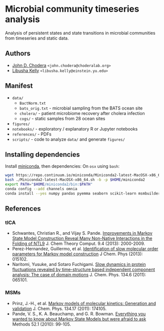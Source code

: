 # Microbial community timeseries analysis

Analysis of persistent states and state transitions in microbial communities from timeseries and static data.

## Authors
* [John D. Chodera](http://choderalab.org) `<john.chodera@choderalab.org>`
* [Libusha Kelly](http://www.einstein.yu.edu/faculty/13827/libusha-kelly/) `<libusha.kelly@einstein.yu.edu>`

## Manifest
* `data/`
    * `BactNorm.txt`
    * `bats_orig.txt` - microbial sampling from the BATS ocean site
    * `cholera/` - patient microbiome recovery after cholera infection
    * `cogs/` - static samples from 28 ocean sites
* `figures/`
* `notebooks/` - exploratory / explanatory R or Jupyter notebooks
* `references/` - PDFs
* `scripts/` - code to analyze `data/` and generate `figures/`

## Installing dependencies

Install [miniconda](http://conda.pydata.org/miniconda.html), then dependencies:
On `osx` using `bash`:
```bash
wget https://repo.continuum.io/miniconda/Miniconda2-latest-MacOSX-x86_64.sh
bash ./Miniconda2-latest-MacOSX-x86_64.sh -b -p $HOME/miniconda2
export PATH="$HOME/miniconda2/bin:$PATH"
conda config --add channels omnia
conda install --yes numpy pandas pyemma seaborn scikit-learn msmbuilder
```


## References

### tICA
*  Schwantes, Christian R., and Vijay S. Pande. [Improvements in Markov State Model Construction Reveal Many Non-Native Interactions in the Folding of NTL9](http://dx.doi.org/10.1021/ct300878a) J. Chem Theory Comput. 9.4 (2013): 2000-2009.
*  Perez-Hernandez, Guillermo, et al. [Identification of slow molecular order parameters for Markov model construction](http://dx.doi.org/10.1063/1.4811489) J Chem. Phys (2013): 015102.
*  Naritomi, Yusuke, and Sotaro Fuchigami. [Slow dynamics in protein fluctuations revealed by time-structure based independent component analysis: The case of domain motions](http://dx.doi.org/10.1063/1.3554380) J. Chem. Phys. 134.6 (2011): 065101.

### MSMs
* Prinz, J.-H., et al. [Markov models of molecular kinetics: Generation and validation](http://dx.doi.org/10.1063/1.3565032>) J. Chem. Phys. 134.17 (2011): 174105.
* Pande, V. S., K. A. Beauchamp, and G. R. Bowman. [Everything you wanted to know about Markov State Models but were afraid to ask](http://dx.doi.org/10.1016/j.ymeth.2010.06.002) Methods 52.1 (2010): 99-105.
